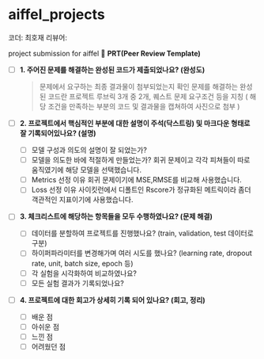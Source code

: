 # aiffel_projects

코더: 최호재
리뷰어:

project submission for aiffel
🔑 **PRT(Peer Review Template)**

- [ ]  **1. 주어진 문제를 해결하는 완성된 코드가 제출되었나요? (완성도)**
    >  문제에서 요구하는 최종 결과물이 첨부되었는지 확인
    >  문제를 해결하는 완성된 코드란 프로젝트 루브릭 3개 중 2개, 퀘스트 문제 요구조건 등을 지칭 ( 해당 조건을 만족하는 부분의 코드 및 결과물을 캡쳐하여 사진으로 첨부 )

- [ ]  **2. 프로젝트에서 핵심적인 부분에 대한 설명이 주석(닥스트링) 및 마크다운 형태로 잘 기록되어있나요? (설명)**
    - [ ] 모델 구성과 의도의 설명이 잘 되었는가?
    - [ ] 모델을 의도한 바에 적절하게 만들었는가?
      회귀 문제이고 각각 피쳐들이 따로 움직였기에 해당 모델을 선택했습니다.
    - [ ]  Metrics 선정 이유
      회귀 문제이기에 MSE,RMSE를 비교해 사용했습니다.
    - [ ]  Loss 선정 이유
        사이킷런에서 디폴트인 Rscore가 정규화된 메트릭이라 좀더 객관적인 지표이기에 사용했습니다.
- [ ]  **3. 체크리스트에 해당하는 항목들을 모두 수행하였나요? (문제 해결)**
    - [ ]  데이터를 분할하여 프로젝트를 진행했나요? (train, validation, test 데이터로 구분)
    - [ ]  하이퍼파라미터를 변경해가며 여러 시도를 했나요? (learning rate, dropout rate, unit, batch size, epoch 등)
    - [ ]  각 실험을 시각화하여 비교하였나요?
    - [ ]  모든 실험 결과가 기록되었나요?

- [ ]  **4. 프로젝트에 대한 회고가 상세히 기록 되어 있나요? (회고, 정리)**
    - [ ]  배운 점
    - [ ]  아쉬운 점
    - [ ]  느낀 점
    - [ ]  어려웠던 점